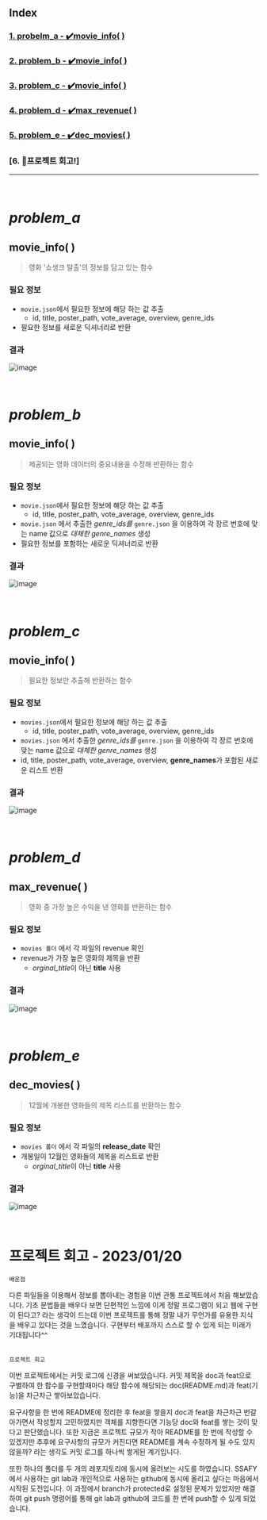 ## Index
### [1. probelm_a - ✔️movie_info( )]()
### [2. problem_b - ✔️movie_info( )]()
### [3. problem_c - ✔️movie_info( )]()
### [4. problem_d - ✔️max_revenue( )]()
### [5. problem_e - ✔️dec_movies( )]()
### [6. 🚀프로젝트 회고!]

---
<br>


# *problem_a* 
## movie_info( )
> 영화 '쇼생크 탈출'의 정보를 담고 있는 함수

### 필요 정보
* `movie.json`에서 필요한 정보에 해당 하는 값 추출
    * id, title, poster_path, vote_average, overview, genre_ids
* 필요한 정보를 새로운 딕셔너리로 반환
### 결과
![image](https://user-images.githubusercontent.com/83294376/213602885-5976c6c4-7556-4dbf-bcb4-7204e13215b5.png)

<br>

# *problem_b*  

## movie_info( )
> 제공되는 영화 데이터의 중요내용을 수정해 반환하는 함수

### 필요 정보
* `movie.json`에서 필요한 정보에 해당 하는 값 추출
    * id, title, poster_path, vote_average, overview, genre_ids
* `movie.json` 에서 추출한 *genre_ids를* `genre.json` 을 이용하여 각 장르 번호에 맞는 name 값으로 *대체한 genre_names* 생성
* 필요한 정보를 포함하는 새로운 딕셔너리로 반환

### 결과
![image](https://user-images.githubusercontent.com/83294376/213604791-9d83f41d-f8d5-4c9a-9fbf-70d766898391.png)


<br>

# *problem_c*  

## movie_info( )
> 필요한 정보만 추출해 반환하는 함수

### 필요 정보
* `movies.json`에서 필요한 정보에 해당 하는 값 추출
    * id, title, poster_path, vote_average, overview, genre_ids
* `movies.json` 에서 추출한 *genre_ids를* `genre.json` 을 이용하여 각 장르 번호에 맞는 name 값으로 *대체한 genre_names* 생성 
* id, title, poster_path, vote_average, overview, **genre_names**가 포함된 새로운 리스트 반환

### 결과
![image](https://user-images.githubusercontent.com/83294376/213607576-3fe9672a-0f1b-482d-8e43-153a08f12ec6.png)

<br>

# *problem_d*  

## max_revenue( )
> 영화 중 가장 높은 수익을 낸 영화를 반환하는 함수

### 필요 정보
* `movies 폴더` 에서 각 파일의 revenue 확인
* revenue가 가장 높은 영화의 제목을 반환
    * *orginal_title*이 아닌 **title** 사용

### 결과
![image](https://user-images.githubusercontent.com/83294376/213614674-71d0038f-3305-4c75-99f1-d0921cb8a1d6.png)

<br>

# *problem_e*  

## dec_movies( )
> 12월에 개봉한 영화들의 제목 리스트를 반환하는 함수

### 필요 정보
* `movies 폴더` 에서 각 파일의 **release_date** 확인
* 개봉일이 12월인 영화들의 제목을 리스트로 반환
    * *orginal_title*이 아닌 **title** 사용

### 결과
![image](https://user-images.githubusercontent.com/83294376/213616337-6b70edcc-3941-4b9f-955e-8a9e7472b048.png)


<br>

# 프로젝트 회고 - 2023/01/20
`배운점`

다른 파일들을 이용해서 정보를 뽑아내는 경험을 이번 관통 프로젝트에서 처음 해보았습니다. 기초 문법들을 배우다 보면 단편적인 느낌에 이게 정말 프로그램이 되고 웹에 구현이 된다고? 라는 생각이 드는데 이번 프로젝트를 통해 정말 내가 무언가를 유용한 지식을 배우고 있다는 것을 느꼈습니다. 구현부터 배포까지 스스로 할 수 있게 되는 미래가 기대됩니다^^
<br><br>

`프로젝트 회고`

이번 프로젝트에서는 커밋 로그에 신경을 써보았습니다. 커밋 제목을 doc과 feat으로 구별하여 한 함수를 구현할때마다 해당 함수에 해당되는 doc(README.md)과 feat(기능)을 차근차근 쌓아보았습니다.

요구사항을 한 번에 README에 정리한 후 feat을 쌓을지 doc과 feat을 차근차근 번갈아가면서 작성할지 고민하였지만 객체를 지향한다면 기능당 doc와 feat를 쌓는 것이 맞다고 판단했습니다. 또한 지금은 프로젝트 규모가 작아 README를 한 번에 작성할 수 있겠지만 추후에 요구사항의 규모가 커진다면 README를 계속 수정하게 될 수도 있지 않을까? 라는 생각도 커밋 로그를 하나씩 쌓게된 계기입니다. 

또한 하나의 폴더를 두 개의 레포지토리에 동시에 올려보는 시도를 하였습니다. SSAFY에서 사용하는 git lab과 개인적으로 사용하는 github에 동시에 올리고 싶다는 마음에서 시작된 도전입니다. 이 과정에서 branch가 protected로 설정된 문제가 있었지만 해결하여 git push 명령어를 통해 git lab과 github에 코드를 한 번에 push할 수 있게 되었습니다.

